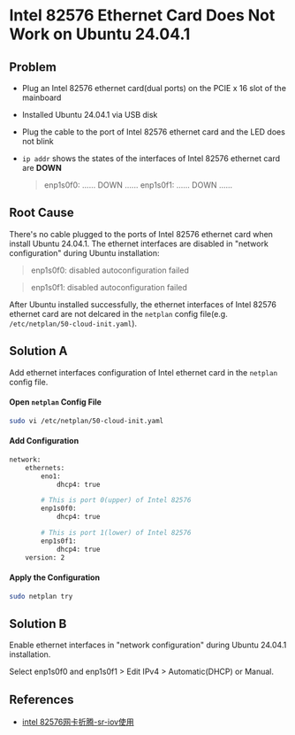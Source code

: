 # Intel 82576 Ethernet Card Does Not Work on Ubuntu 24.04.1

## Problem
* Plug an Intel 82576 ethernet card(dual ports) on the PCIE x 16 slot of the mainboard
* Installed Ubuntu 24.04.1 via USB disk
* Plug the cable to the port of Intel 82576 ethernet card and the LED does not blink
* `ip addr` shows the states of the interfaces of Intel 82576 ethernet card are **DOWN**

  > enp1s0f0: ...... DOWN ......
  > enp1s0f1: ...... DOWN ......

## Root Cause
There's no cable plugged to the ports of Intel 82576 ethernet card when install Ubuntu 24.04.1.
The ethernet interfaces are disabled in "network configuration" during Ubuntu installation:

> enp1s0f0:
> disabled autoconfiguration failed

> enp1s0f1:
> disabled autoconfiguration failed

After Ubuntu installed successfully, the ethernet interfaces of Intel 82576 ethernet card are not delcared in the `netplan` config file(e.g. `/etc/netplan/50-cloud-init.yaml`).

## Solution A
Add ethernet interfaces configuration of Intel ethernet card in the `netplan` config file.

#### Open `netplan` Config File

```bash
sudo vi /etc/netplan/50-cloud-init.yaml
```

#### Add Configuration

```bash
network:
    ethernets:
        eno1:
            dhcp4: true

        # This is port 0(upper) of Intel 82576
        enp1s0f0:
            dhcp4: true

        # This is port 1(lower) of Intel 82576
        enp1s0f1:
            dhcp4: true
    version: 2
```

#### Apply the Configuration

```bash
sudo netplan try
```

## Solution B
Enable ethernet interfaces in "network configuration" during Ubuntu 24.04.1 installation.

Select enp1s0f0 and enp1s0f1 > Edit IPv4 > Automatic(DHCP) or Manual.

## References
* [intel 82576网卡折腾-sr-iov使用](https://yanke.info/?id=127)
